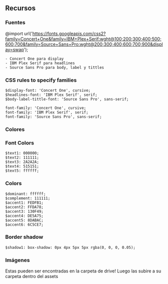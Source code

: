 ## Recursos

### Fuentes

@import url('https://fonts.googleapis.com/css2?family=Concert+One&family=IBM+Plex+Serif:wght@100;200;300;400;500;600;700&family=Source+Sans+Pro:wght@200;300;400;600;700;900&display=swap');

`- Concert One para display`  
`- IBM Plex Serif para headlines`  
`- Source Sans Pro para body, label y tittles`


### CSS rules to specify families

`$display-font: 'Concert One', cursive;`  
`$headlines-font: 'IBM Plex Serif', serif;`  
`$body-label-tittle-font: 'Source Sans Pro', sans-serif;`


`font-family: 'Concert One', cursive;`  
`font-family: 'IBM Plex Serif', serif;`  
`font-family: 'Source Sans Pro', sans-serif;`

### Colores

### Font Colors

`$text1: 000000;`  
`$text2: 111111;`  
`$text3: 2A2A2A;`  
`$text4: 515151;`  
`$text5: ffffff;`

### Colors

`$dominant: ffffff;`  
`$complement: 111111;`  
`$accent1: FEDFB1;`  
`$accent2: FFDA78;`  
`$accent3: 130F49;`  
`$accent4: DE5A75;`  
`$accent5: 8DABAC;`  
`$accent6: 6C5CE7;`  

### Border shadow

`$shadow1: box-shadow: 0px 4px 5px 5px rgba(0, 0, 0, 0.05);`  


### Imágenes

Estas pueden ser encontradas en la carpeta de drive! Luego las subire a su carpeta dentro del assets


